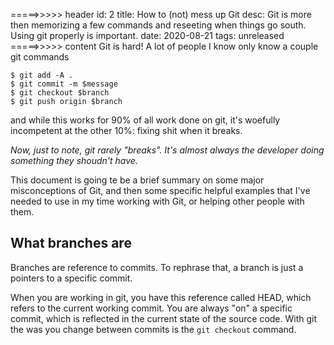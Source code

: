 =====>>>>> header
id: 2
title: How to (not) mess up Git
desc: Git is more then memorizing a few commands and reseeting when things go south. Using git properly is important.
date: 2020-08-21
tags: unreleased
=====>>>>> content
Git is hard! A lot of people I know only know a couple git commands
```
$ git add -A .
$ git commit -m $message
$ git checkout $branch
$ git push origin $branch
```
and while this works for 90% of all work done on git, it's woefully incompetent at the other 10%: fixing shit when it breaks.

*Now, just to note, git rarely "breaks". It's almost always the developer doing something they shoudn't have.*

This document is going te be a brief summary on some major misconceptions of Git, and then some specific helpful examples that I've needed to use in my time working with Git, or helping other people with them.

## What branches are

Branches are reference to commits. To rephrase that, a branch is just a pointers to a specific commit.

When you are working in git, you have this reference called HEAD, which refers to the current working commit. You are always "on" a specific commit, which is reflected in the current state of the source code. With git the was you change between commits is the `git checkout` command. 